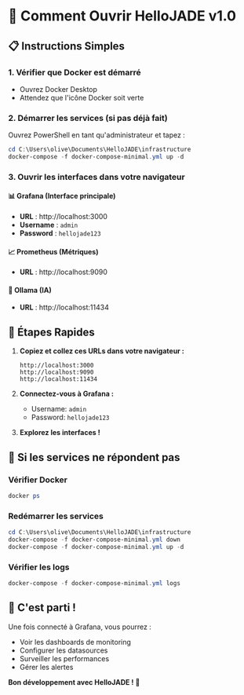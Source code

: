 # 🚀 Comment Ouvrir HelloJADE v1.0

## 📋 Instructions Simples

### 1. Vérifier que Docker est démarré
- Ouvrez Docker Desktop
- Attendez que l'icône Docker soit verte

### 2. Démarrer les services (si pas déjà fait)
Ouvrez PowerShell en tant qu'administrateur et tapez :
```powershell
cd C:\Users\olive\Documents\HelloJADE\infrastructure
docker-compose -f docker-compose-minimal.yml up -d
```

### 3. Ouvrir les interfaces dans votre navigateur

#### 📊 Grafana (Interface principale)
- **URL** : http://localhost:3000
- **Username** : `admin`
- **Password** : `hellojade123`

#### 📈 Prometheus (Métriques)
- **URL** : http://localhost:9090

#### 🧠 Ollama (IA)
- **URL** : http://localhost:11434

## 🎯 Étapes Rapides

1. **Copiez et collez ces URLs dans votre navigateur :**
   ```
   http://localhost:3000
   http://localhost:9090
   http://localhost:11434
   ```

2. **Connectez-vous à Grafana :**
   - Username: `admin`
   - Password: `hellojade123`

3. **Explorez les interfaces !**

## 🔧 Si les services ne répondent pas

### Vérifier Docker
```powershell
docker ps
```

### Redémarrer les services
```powershell
cd C:\Users\olive\Documents\HelloJADE\infrastructure
docker-compose -f docker-compose-minimal.yml down
docker-compose -f docker-compose-minimal.yml up -d
```

### Vérifier les logs
```powershell
docker-compose -f docker-compose-minimal.yml logs
```

## 🎉 C'est parti !

Une fois connecté à Grafana, vous pourrez :
- Voir les dashboards de monitoring
- Configurer les datasources
- Surveiller les performances
- Gérer les alertes

**Bon développement avec HelloJADE ! 🚀** 